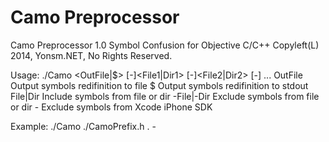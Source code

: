 
Camo Preprocessor
======

Camo Preprocessor 1.0
Symbol Confusion for Objective C/C++
Copyleft(L) 2014, Yonsm.NET, No Rights Reserved.

Usage: ./Camo <OutFile|$> [-]<File1|Dir1> [-]<File2|Dir2> [-] ...
       OutFile     Output symbols redifinition to file
       $           Output symbols redifinition to stdout
       File|Dir    Include symbols from file or dir
       -File|-Dir  Exclude symbols from file or dir
       -           Exclude symbols from Xcode iPhone SDK

Example: ./Camo ./CamoPrefix.h . -
